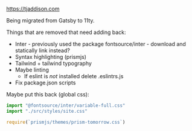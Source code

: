https://tjaddison.com

Being migrated from Gatsby to 11ty.

Things that are removed that need adding back:

- Inter - previously used the package fontsource/inter - download and statically link instead?
- Syntax highlighting (prismjs)
- Tailwind + tailwind typography
- Maybe linting
  - If eslint is _not_ installed delete .eslintrs.js
- Fix package.json scripts

Maybe put this back (global css):

```javascript
import "@fontsource/inter/variable-full.css"
import "./src/styles/site.css"

require(`prismjs/themes/prism-tomorrow.css`)
```
